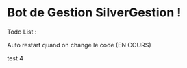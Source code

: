 # Bot de Gestion SilverGestion !

Todo List :

Auto restart quand on change le code (EN COURS)

test 4
